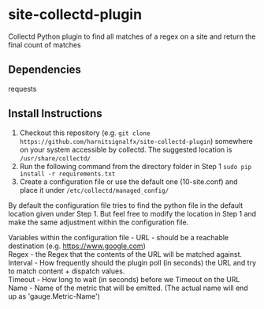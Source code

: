 # site-collectd-plugin
Collectd Python plugin to find all matches of a regex on a site and return the final count of matches

## Dependencies
requests

## Install Instructions
1. Checkout this repository (e.g. `git clone https://github.com/harnitsignalfx/site-collectd-plugin`) somewhere on your system accessible by collectd. The suggested location is `/usr/share/collectd/`
2. Run the following command from the directory folder in Step 1 `sudo pip install -r requirements.txt`
3. Create a configuration file or use the default one (10-site.conf) and place it under `/etc/collectd/managed_config/`


By default the configuration file tries to find the python file in the default location given under Step 1. But feel free to modify the location in Step 1 and make the same adjustment within the configuration file.

Variables within the configuration file - 
URL - should be a reachable destination (e.g. https://www.google.com) <br>
Regex - the Regex that the contents of the URL will be matched against. <br>
Interval - How frequently should the plugin poll (in seconds) the URL and try to match content + dispatch values. <br>
Timeout - How long to wait (in seconds) before we Timeout on the URL <br>
Name - Name of the metric that will be emitted. (The actual name will end up as 'gauge.Metric-Name') <br>
